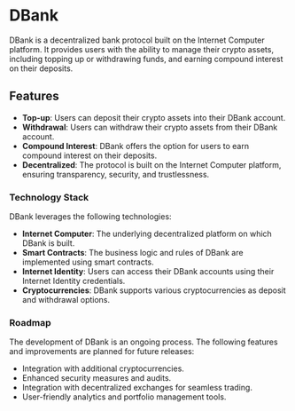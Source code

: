 # DBank
DBank is a decentralized bank protocol built on the Internet Computer platform. It provides users with the ability to manage their crypto assets, including topping up or withdrawing funds, and earning compound interest on their deposits.

## Features
- **Top-up**: Users can deposit their crypto assets into their DBank account.
- **Withdrawal**: Users can withdraw their crypto assets from their DBank account.
- **Compound Interest**: DBank offers the option for users to earn compound interest on their deposits.
- **Decentralized**: The protocol is built on the Internet Computer platform, ensuring transparency, security, and trustlessness.

### Technology Stack
DBank leverages the following technologies:

- **Internet Computer**: The underlying decentralized platform on which DBank is built.
- **Smart Contracts**: The business logic and rules of DBank are implemented using smart contracts.
- **Internet Identity**: Users can access their DBank accounts using their Internet Identity credentials.
- **Cryptocurrencies**: DBank supports various cryptocurrencies as deposit and withdrawal options.

### Roadmap
The development of DBank is an ongoing process. The following features and improvements are planned for future releases:

- Integration with additional cryptocurrencies.
- Enhanced security measures and audits.
- Integration with decentralized exchanges for seamless trading.
- User-friendly analytics and portfolio management tools.
